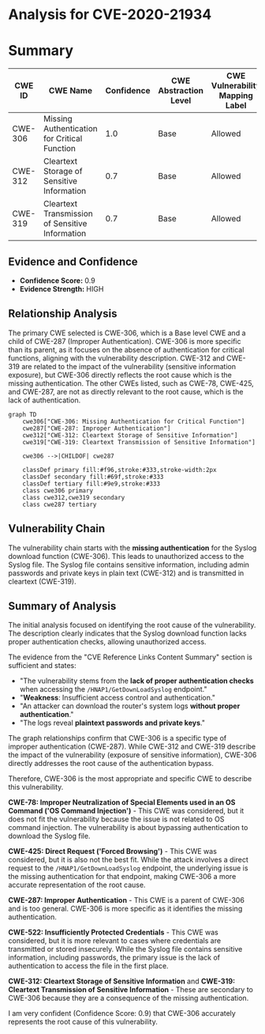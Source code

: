 # Analysis for CVE-2020-21934

# Summary
| CWE ID | CWE Name | Confidence | CWE Abstraction Level | CWE Vulnerability Mapping Label | CWE-Vulnerability Mapping Notes |
|---|---|---|---|---|---|
| CWE-306 | Missing Authentication for Critical Function | 1.0 | Base | Allowed | Primary CWE |
| CWE-312 | Cleartext Storage of Sensitive Information | 0.7 | Base | Allowed | Secondary Candidate |
| CWE-319 | Cleartext Transmission of Sensitive Information | 0.7 | Base | Allowed | Secondary Candidate |

## Evidence and Confidence

*   **Confidence Score:** 0.9
*   **Evidence Strength:** HIGH

## Relationship Analysis
The primary CWE selected is CWE-306, which is a Base level CWE and a child of CWE-287 (Improper Authentication). CWE-306 is more specific than its parent, as it focuses on the absence of authentication for critical functions, aligning with the vulnerability description. CWE-312 and CWE-319 are related to the impact of the vulnerability (sensitive information exposure), but CWE-306 directly reflects the root cause which is the missing authentication. The other CWEs listed, such as CWE-78, CWE-425, and CWE-287, are not as directly relevant to the root cause, which is the lack of authentication.

```mermaid
graph TD
    cwe306["CWE-306: Missing Authentication for Critical Function"]
    cwe287["CWE-287: Improper Authentication"]
    cwe312["CWE-312: Cleartext Storage of Sensitive Information"]
    cwe319["CWE-319: Cleartext Transmission of Sensitive Information"]

    cwe306 -->|CHILDOF| cwe287

    classDef primary fill:#f96,stroke:#333,stroke-width:2px
    classDef secondary fill:#69f,stroke:#333
    classDef tertiary fill:#9e9,stroke:#333
    class cwe306 primary
    class cwe312,cwe319 secondary
    class cwe287 tertiary
```

## Vulnerability Chain
The vulnerability chain starts with the **missing authentication** for the Syslog download function (CWE-306). This leads to unauthorized access to the Syslog file. The Syslog file contains sensitive information, including admin passwords and private keys in plain text (CWE-312) and is transmitted in cleartext (CWE-319).

## Summary of Analysis
The initial analysis focused on identifying the root cause of the vulnerability. The description clearly indicates that the Syslog download function lacks proper authentication checks, allowing unauthorized access.

The evidence from the "CVE Reference Links Content Summary" section is sufficient and states:
*   "The vulnerability stems from the **lack of proper authentication checks** when accessing the `/HNAP1/GetDownLoadSyslog` endpoint."
*   "**Weakness**: Insufficient access control and authentication."
*   "An attacker can download the router's system logs **without proper authentication**."
*   "The logs reveal **plaintext passwords and private keys**."

The graph relationships confirm that CWE-306 is a specific type of improper authentication (CWE-287). While CWE-312 and CWE-319 describe the impact of the vulnerability (exposure of sensitive information), CWE-306 directly addresses the root cause of the authentication bypass.

Therefore, CWE-306 is the most appropriate and specific CWE to describe this vulnerability.

**CWE-78: Improper Neutralization of Special Elements used in an OS Command ('OS Command Injection')** - This CWE was considered, but it does not fit the vulnerability because the issue is not related to OS command injection. The vulnerability is about bypassing authentication to download the Syslog file.

**CWE-425: Direct Request ('Forced Browsing')** - This CWE was considered, but it is also not the best fit. While the attack involves a direct request to the `/HNAP1/GetDownLoadSyslog` endpoint, the underlying issue is the missing authentication for that endpoint, making CWE-306 a more accurate representation of the root cause.

**CWE-287: Improper Authentication** - This CWE is a parent of CWE-306 and is too general. CWE-306 is more specific as it identifies the missing authentication.

**CWE-522: Insufficiently Protected Credentials** - This CWE was considered, but it is more relevant to cases where credentials are transmitted or stored insecurely. While the Syslog file contains sensitive information, including passwords, the primary issue is the lack of authentication to access the file in the first place.

**CWE-312: Cleartext Storage of Sensitive Information** and **CWE-319: Cleartext Transmission of Sensitive Information** - These are secondary to CWE-306 because they are a consequence of the missing authentication.

I am very confident (Confidence Score: 0.9) that CWE-306 accurately represents the root cause of this vulnerability.